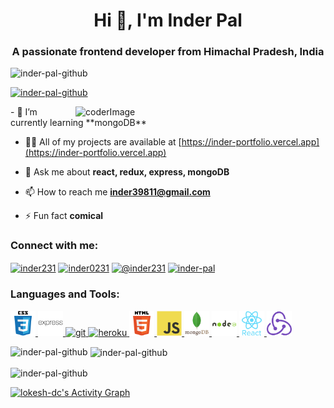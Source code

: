 <h1 align="center">Hi 👋, I'm Inder Pal</h1>
<h3 align="center">A passionate frontend developer from Himachal Pradesh, India</h3>

<p align="left"> <img src="https://komarev.com/ghpvc/?username=inder-pal-github&label=Profile%20views&color=0e75b6&style=flat" alt="inder-pal-github" /> </p>

<p align="left"> <a href="https://github.com/ryo-ma/github-profile-trophy"><img src="https://github-profile-trophy.vercel.app/?username=inder-pal-github" alt="inder-pal-github" /></a> </p>
<img align="right" alt="coderImage" width="400px" src="https://cdn.dribbble.com/users/926537/screenshots/4502924/python-2.gif" />
- 🌱 I’m currently learning **mongoDB**

- 👨‍💻 All of my projects are available at [https://inder-portfolio.vercel.app](https://inder-portfolio.vercel.app)

- 💬 Ask me about **react, redux, express, mongoDB**

- 📫 How to reach me **inder39811@gmail.com**

- ⚡ Fun fact **comical**

<h3 align="left">Connect with me:</h3>
<p align="left">
<a href="https://linkedin.com/in/inder231" target="blank"><img align="center" src="https://raw.githubusercontent.com/rahuldkjain/github-profile-readme-generator/master/src/images/icons/Social/linked-in-alt.svg" alt="inder231" height="30" width="40" /></a>
<a href="https://codesandbox.com/inder0231" target="blank"><img align="center" src="https://raw.githubusercontent.com/rahuldkjain/github-profile-readme-generator/master/src/images/icons/Social/codesandbox.svg" alt="inder0231" height="30" width="40" /></a>
<a href="https://medium.com/@inder231" target="blank"><img align="center" src="https://raw.githubusercontent.com/rahuldkjain/github-profile-readme-generator/master/src/images/icons/Social/medium.svg" alt="@inder231" height="30" width="40" /></a>
<a href="https://www.leetcode.com/inder-pal" target="blank"><img align="center" src="https://raw.githubusercontent.com/rahuldkjain/github-profile-readme-generator/master/src/images/icons/Social/leet-code.svg" alt="inder-pal" height="30" width="40" /></a>
</p>

<h3 align="left">Languages and Tools:</h3>
<p align="left"> <a href="https://www.w3schools.com/css/" target="_blank" rel="noreferrer"> <img src="https://raw.githubusercontent.com/devicons/devicon/master/icons/css3/css3-original-wordmark.svg" alt="css3" width="40" height="40"/> </a> <a href="https://expressjs.com" target="_blank" rel="noreferrer"> <img src="https://raw.githubusercontent.com/devicons/devicon/master/icons/express/express-original-wordmark.svg" alt="express" width="40" height="40"/> </a> <a href="https://git-scm.com/" target="_blank" rel="noreferrer"> <img src="https://www.vectorlogo.zone/logos/git-scm/git-scm-icon.svg" alt="git" width="40" height="40"/> </a> <a href="https://heroku.com" target="_blank" rel="noreferrer"> <img src="https://www.vectorlogo.zone/logos/heroku/heroku-icon.svg" alt="heroku" width="40" height="40"/> </a> <a href="https://www.w3.org/html/" target="_blank" rel="noreferrer"> <img src="https://raw.githubusercontent.com/devicons/devicon/master/icons/html5/html5-original-wordmark.svg" alt="html5" width="40" height="40"/> </a> <a href="https://developer.mozilla.org/en-US/docs/Web/JavaScript" target="_blank" rel="noreferrer"> <img src="https://raw.githubusercontent.com/devicons/devicon/master/icons/javascript/javascript-original.svg" alt="javascript" width="40" height="40"/> </a> <a href="https://www.mongodb.com/" target="_blank" rel="noreferrer"> <img src="https://raw.githubusercontent.com/devicons/devicon/master/icons/mongodb/mongodb-original-wordmark.svg" alt="mongodb" width="40" height="40"/> </a> <a href="https://nodejs.org" target="_blank" rel="noreferrer"> <img src="https://raw.githubusercontent.com/devicons/devicon/master/icons/nodejs/nodejs-original-wordmark.svg" alt="nodejs" width="40" height="40"/> </a> <a href="https://reactjs.org/" target="_blank" rel="noreferrer"> <img src="https://raw.githubusercontent.com/devicons/devicon/master/icons/react/react-original-wordmark.svg" alt="react" width="40" height="40"/> </a> <a href="https://redux.js.org" target="_blank" rel="noreferrer"> <img src="https://raw.githubusercontent.com/devicons/devicon/master/icons/redux/redux-original.svg" alt="redux" width="40" height="40"/> </a> </p>

<p><img align="left" src="https://github-readme-stats.vercel.app/api/top-langs?username=inder-pal-github&show_icons=true&locale=en&layout=compact" alt="inder-pal-github" /></p>

<p>&nbsp;<img align="center" src="https://github-readme-stats.vercel.app/api?username=inder-pal-github&show_icons=true&locale=en" alt="inder-pal-github" /></p>

<p><img align="center" src="https://github-readme-streak-stats.herokuapp.com/?user=inder-pal-github&" alt="inder-pal-github" /></p>

<a href="https://github.com/Inder-Pal-github/github-readme-activity-graph">
  <img alt="lokesh-dc's Activity Graph" src="https://activity-graph.herokuapp.com/graph?username=Inder-Pal-github&bg_color=0D1117&color=5BCDEC&line=5BCDEC&point=FFFFFF&hide_border=true" />
</a>

